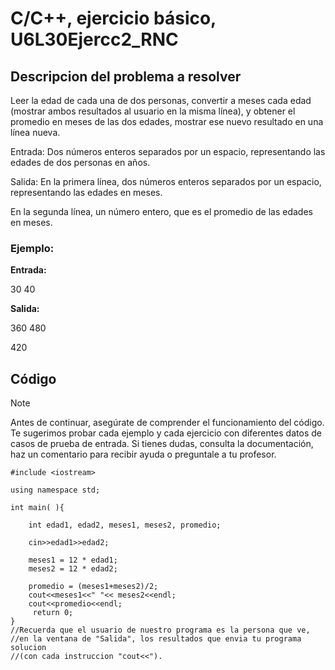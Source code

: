 # C/C++, ejercicio básico, U6L30Ejercc2_RNC

## Descripcion del problema a resolver

Leer la edad de cada una de dos personas, convertir a meses cada edad (mostrar ambos resultados al usuario en la misma línea), y obtener el promedio en meses de las dos edades, mostrar ese nuevo resultado en una línea nueva.

Entrada:
Dos números enteros separados por un espacio, representando las edades de dos personas en años.

Salida:
En la primera línea, dos números enteros separados por un espacio, representando las edades en meses.

En la segunda línea, un número entero, que es el promedio de las edades en meses.

### Ejemplo:

**Entrada:**

30 40

**Salida:**

360 480

420

## Código

> [!NOTE]  
> Antes de continuar, asegúrate de comprender el funcionamiento del código.
> Te sugerimos probar cada ejemplo y cada ejercicio con diferentes datos de casos de prueba de entrada.
> Si tienes dudas, consulta la documentación, haz un comentario para recibir ayuda o preguntale a tu profesor.

```
#include <iostream>

using namespace std;

int main( ){

    int edad1, edad2, meses1, meses2, promedio;

    cin>>edad1>>edad2;

    meses1 = 12 * edad1;
    meses2 = 12 * edad2;

    promedio = (meses1+meses2)/2;
    cout<<meses1<<" "<< meses2<<endl;
    cout<<promedio<<endl;
     return 0;
}
//Recuerda que el usuario de nuestro programa es la persona que ve,
//en la ventana de "Salida", los resultados que envia tu programa solucion
//(con cada instruccion "cout<<").
```
